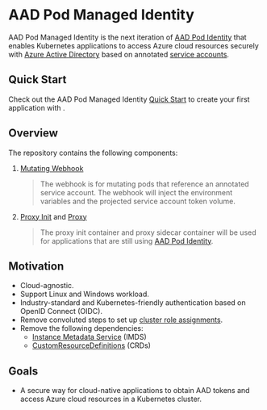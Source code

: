 # AAD Pod Managed Identity

AAD Pod Managed Identity is the next iteration of [AAD Pod Identity][1] that enables Kubernetes applications to access Azure cloud resources securely with [Azure Active Directory][2] based on annotated [service accounts][3].

## Quick Start

Check out the AAD Pod Managed Identity [Quick Start][4] to create your first application with .

## Overview

The repository contains the following components:

1.  [Mutating Webhook][5]
    > The webhook is for mutating pods that reference an annotated service account. The webhook will inject the environment variables and the projected service account token volume.

2.  [Proxy Init][6] and [Proxy][7]
    > The proxy init container and proxy sidecar container will be used for applications that are still using [AAD Pod Identity][1].

## Motivation

*   Cloud-agnostic.
*   Support Linux and Windows workload.
*   Industry-standard and Kubernetes-friendly authentication based on OpenID Connect (OIDC).
*   Remove convoluted steps to set up [cluster role assignments][8].
*   Remove the following dependencies:
    *   [Instance Metadata Service][9] (IMDS)
    *   [CustomResourceDefinitions][10] (CRDs)

## Goals

*   A secure way for cloud-native applications to obtain AAD tokens and access Azure cloud resources in a Kubernetes cluster.

<!-- - Ensure backward compatibility when upgrading from [AAD Pod Identity](https://github.com/Azure/aad-pod-identity). -->

[1]: https://github.com/Azure/aad-pod-identity

[2]: https://azure.microsoft.com/en-us/services/active-directory/

[3]: https://kubernetes.io/docs/tasks/configure-pod-container/configure-service-account/

[4]: https://azure.github.io/aad-pod-managed-identity/quick-start.html

[5]: https://azure.github.io/aad-pod-managed-identity/concepts.html#mutating-webhook

[6]: https://azure.github.io/aad-pod-managed-identity/concepts.html#proxy-init

[7]: https://azure.github.io/aad-pod-managed-identity/concepts.html#proxy

[8]: https://azure.github.io/aad-pod-identity/docs/getting-started/role-assignment/

[9]: https://docs.microsoft.com/en-us/azure/virtual-machines/windows/instance-metadata-service?tabs=windows

[10]: https://kubernetes.io/docs/concepts/extend-kubernetes/api-extension/custom-resources/#customresourcedefinitions
